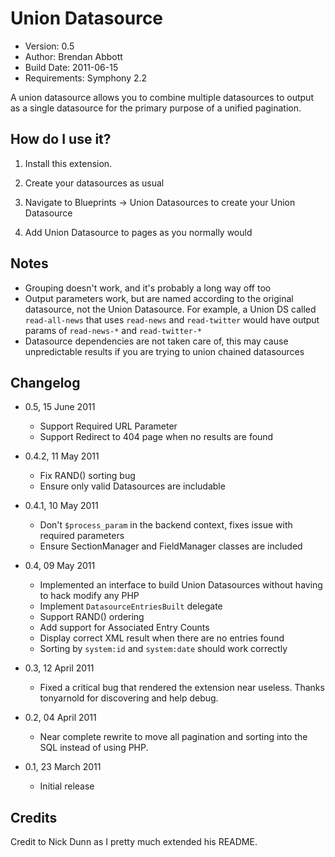 # Union Datasource

* Version: 0.5
* Author: Brendan Abbott
* Build Date: 2011-06-15
* Requirements: Symphony 2.2

A union datasource allows you to combine multiple datasources to output as a single datasource for the
primary purpose of a unified pagination.

## How do I use it?

1. Install this extension.

2. Create your datasources as usual

3. Navigate to Blueprints -> Union Datasources to create your Union Datasource

4. Add Union Datasource to pages as you normally would

## Notes

* Grouping doesn't work, and it's probably a long way off too
* Output parameters work, but are named according to the original datasource,
not the Union Datasource. For example, a Union DS called `read-all-news` that
uses `read-news` and `read-twitter` would have output params of `read-news-*`
and `read-twitter-*`
* Datasource dependencies are not taken care of, this may cause unpredictable
results if you are trying to union chained datasources

## Changelog

* 0.5, 15 June 2011
	* Support Required URL Parameter
	* Support Redirect to 404 page when no results are found

* 0.4.2, 11 May 2011
	* Fix RAND() sorting bug
	* Ensure only valid Datasources are includable

* 0.4.1, 10 May 2011
	* Don't `$process_param` in the backend context, fixes issue with required parameters
	* Ensure SectionManager and FieldManager classes are included

* 0.4, 09 May 2011
	* Implemented an interface to build Union Datasources without having to hack modify any PHP
	* Implement `DatasourceEntriesBuilt` delegate
	* Support RAND() ordering
	* Add support for Associated Entry Counts
	* Display correct XML result when there are no entries found
	* Sorting by `system:id` and `system:date` should work correctly

* 0.3, 12 April 2011
	* Fixed a critical bug that rendered the extension near useless. Thanks tonyarnold for discovering and help debug.

* 0.2, 04 April 2011
	* Near complete rewrite to move all pagination and sorting into the SQL instead of using PHP.

* 0.1, 23 March 2011
	* Initial release

## Credits

Credit to Nick Dunn as I pretty much extended his README.
